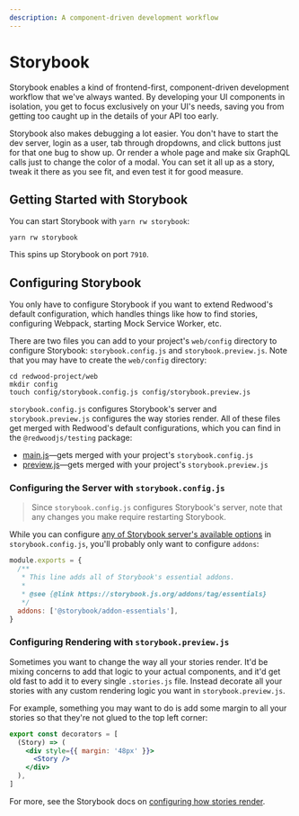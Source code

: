 ```yaml
---
description: A component-driven development workflow
---
```


# Storybook

Storybook enables a kind of frontend-first, component-driven development workflow that we've always wanted.
By developing your UI components in isolation, you get to focus exclusively on your UI's needs,
saving you from getting too caught up in the details of your API too early.

Storybook also makes debugging a lot easier.
You don't have to start the dev server, login as a user, tab through dropdowns, and click buttons just for that one bug to show up.
Or render a whole page and make six GraphQL calls just to change the color of a modal.
You can set it all up as a story, tweak it there as you see fit, and even test it for good measure.

## Getting Started with Storybook

You can start Storybook with `yarn rw storybook`:

```
yarn rw storybook
```

This spins up Storybook on port `7910`.

## Configuring Storybook

You only have to configure Storybook if you want to extend Redwood's default configuration, which handles things like how to find stories, configuring Webpack, starting Mock Service Worker, etc.

There are two files you can add to your project's `web/config` directory to configure Storybook: `storybook.config.js` and `storybook.preview.js`. Note that you may have to create the `web/config` directory:

```
cd redwood-project/web
mkdir config
touch config/storybook.config.js config/storybook.preview.js
```

`storybook.config.js` configures Storybook's server and `storybook.preview.js` configures the way stories render.
All of these files get merged with Redwood's default configurations, which you can find in the `@redwoodjs/testing` package:

- [main.js](https://github.com/redwoodjs/redwood/blob/main/packages/testing/config/storybook/main.js)—gets merged with your project's `storybook.config.js`
- [preview.js](https://github.com/redwoodjs/redwood/blob/main/packages/testing/config/storybook/preview.js)—gets merged with your project's `storybook.preview.js`

### Configuring the Server with `storybook.config.js`

> Since `storybook.config.js` configures Storybook's server, note that any changes you make require restarting Storybook.

While you can configure [any of Storybook server's available options](https://storybook.js.org/docs/react/configure/overview#configure-your-storybook-project) in `storybook.config.js`, you'll probably only want to configure `addons`:

```javascript title="web/config/storybook.config.js"
module.exports = {
  /**
   * This line adds all of Storybook's essential addons.
   *
   * @see {@link https://storybook.js.org/addons/tag/essentials}
   */
  addons: ['@storybook/addon-essentials'],
}
```

### Configuring Rendering with `storybook.preview.js`

Sometimes you want to change the way all your stories render.
It'd be mixing concerns to add that logic to your actual components, and it'd get old fast to add it to every single `.stories.js` file.
Instead decorate all your stories with any custom rendering logic you want in `storybook.preview.js`.

For example, something you may want to do is add some margin to all your stories so that they're not glued to the top left corner:

```jsx title="web/config/storybook.preview.js"
export const decorators = [
  (Story) => (
    <div style={{ margin: '48px' }}>
      <Story />
    </div>
  ),
]
```

For more, see the Storybook docs on [configuring how stories render](https://storybook.js.org/docs/react/configure/overview#configure-story-rendering).
